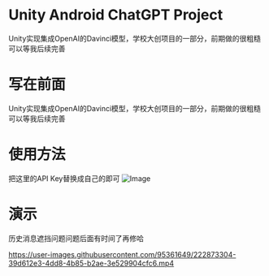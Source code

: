 # Unity Android ChatGPT Project
 Unity实现集成OpenAI的Davinci模型，学校大创项目的一部分，前期做的很粗糙可以等我后续完善

# 写在前面
Unity实现集成OpenAI的Davinci模型，学校大创项目的一部分，前期做的很粗糙可以等我后续完善
# 使用方法

把这里的API Key替换成自己的即可
![Image](https://user-images.githubusercontent.com/95361649/222873245-9bf03209-1712-4686-b6ab-e2deea97fe4d.png)
# 演示
历史消息遮挡问题问题后面有时间了再修哈

https://user-images.githubusercontent.com/95361649/222873304-39d612e3-4dd8-4b85-b2ae-3e529904cfc6.mp4
